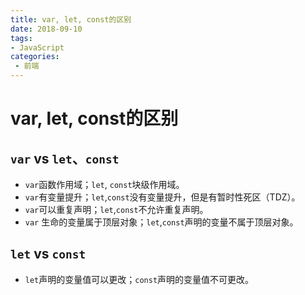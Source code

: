 ```yaml
---
title: var, let, const的区别
date: 2018-09-10
tags:
- JavaScript
categories: 
 - 前端
---
```


# var, let, const的区别

## `var` vs `let`、`const`

- `var`函数作用域；`let`, `const`块级作用域。
- `var`有变量提升；`let`,`const`没有变量提升，但是有暂时性死区（TDZ）。
- `var`可以重复声明；`let`,`const`不允许重复声明。
- `var` 生命的变量属于顶层对象；`let`,`const`声明的变量不属于顶层对象。

## `let` vs `const`

- `let`声明的变量值可以更改；`const`声明的变量值不可更改。

